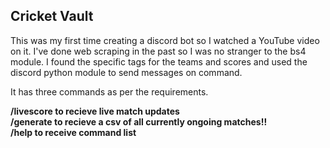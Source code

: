 ## Cricket Vault

This was my first time creating a discord bot so I watched a YouTube video on it. I've done web scraping in the past so I was no stranger to the bs4 module. I found the specific tags for the teams and scores and used the discord python module to send messages on command.

It has three commands as per the requirements.

**/livescore to recieve live match updates**<br>
**/generate to recieve a csv of all currently ongoing matches!!**<br>
**/help to receive command list**
